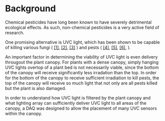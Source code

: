 # Background
Chemical pesticides have long been known to have severely detrimental ecological effects. As such, non-chemical pesticides is a very active field of research. 

One promising alternative is UVC light, which has been shown to be capable of killing various fungi 
(
[[1]](https://progressivecrop.com/2020/12/ultraviolet-c-light-and-robotics-for-autonomous-control-of-strawberry-diseases-insects-and-mites/),
[[2]](https://apsjournals.apsnet.org/doi/full/10.1094/PHYTO-09-15-0240-R),
[[3]](https://www.sciencedirect.com/science/article/pii/S0304423817304016)
) 
and pests 
(
[[4]](https://www.researchgate.net/publication/339844816_UV-C_Irradiation_as_a_Nonchemical_Method_for_Greenhouse_Whitefly_Trialeurodes_vaporariorum_Control),
[[5]](https://portal.nifa.usda.gov/web/crisprojectpages/1024711-biological-control-of-arthropod-pests-and-weeds.html),
[[6]](https://vtechworks.lib.vt.edu/bitstream/handle/10919/106591/Higginbotham_MT_T_2021.pdf?sequence=1),
).

An important factor in determining the viability of UVC light is even delivery througout the plant canopy. 
For plants with a dense canopy, simply hanging UVC lights overtop of a plant bed is not necessarily viable, since the bottom of the canopy will receive significantly less irradation than the top. 
In order for the bottom of the canopy to receive sufficient irradiation to kill pests, the top of the canopy will receive so much light that not only are all pests killed but the plant 
is also damaged. 

In order to understand how UVC light is filtered by the plant canopy and what lighting array can sufficiently deliver UVC light to all areas of the canopy, a DAQ was designed to allow
the placement of many UVC sensors within the canopy. 
